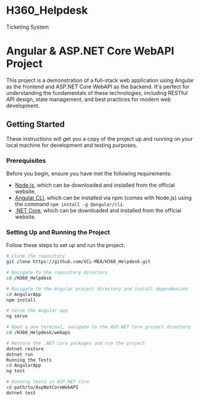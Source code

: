 # H360_Helpdesk
Ticketing System
# Angular & ASP.NET Core WebAPI Project

This project is a demonstration of a full-stack web application using Angular as the frontend and ASP.NET Core WebAPI as the backend. It's perfect for understanding the fundamentals of these technologies, including RESTful API design, state management, and best practices for modern web development.

## Getting Started

These instructions will get you a copy of the project up and running on your local machine for development and testing purposes.

### Prerequisites

Before you begin, ensure you have met the following requirements:

- [Node.js](https://nodejs.org/), which can be downloaded and installed from the official website.
- [Angular CLI](https://cli.angular.io/), which can be installed via npm (comes with Node.js) using the command `npm install -g @angular/cli`.
- [.NET Core](https://dotnet.microsoft.com/download), which can be downloaded and installed from the official website.

### Setting Up and Running the Project

Follow these steps to set up and run the project:

```bash
# Clone the repository
git clone https://github.com/VCL-MEA/H360_Helpdesk.git

# Navigate to the repository directory
cd /H360_Helpdesk

# Navigate to the Angular project directory and install dependencies
cd AngularApp
npm install

# Serve the Angular app
ng serve

# Open a new terminal, navigate to the ASP.NET Core project directory
cd /H360_Helpdesk/webapi

# Restore the .NET Core packages and run the project
dotnet restore
dotnet run
Running the Tests
cd AngularApp
ng test

# Running tests in ASP.NET Core
cd path/to/AspNetCoreWebAPI
dotnet test
